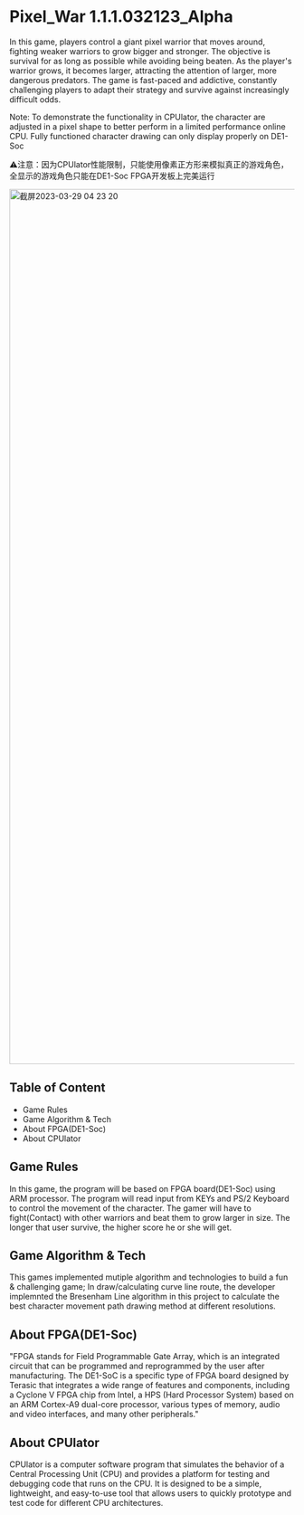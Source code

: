 # Pixel_War 1.1.1.032123_Alpha
In this game, players control a giant pixel warrior that moves around, fighting weaker warriors to grow bigger and stronger. The objective is survival for as long as possible while avoiding being beaten. As the player's warrior grows, it becomes larger, attracting the attention of larger, more dangerous predators. The game is fast-paced and addictive, constantly challenging players to adapt their strategy and survive against increasingly difficult odds.

Note: To demonstrate the functionality in CPUlator, the character are adjusted in a pixel shape to better perform in a limited performance online CPU. Fully functioned character drawing can only display properly on DE1-Soc 

⚠️注意：因为CPUlator性能限制，只能使用像素正方形来模拟真正的游戏角色，全显示的游戏角色只能在DE1-Soc FPGA开发板上完美运行

<img width="1547" alt="截屏2023-03-29 04 23 20" src="https://user-images.githubusercontent.com/105031962/228472663-8a8b6230-857d-4a63-adea-32ff669050e6.png">

## Table of Content
- Game Rules
- Game Algorithm & Tech
- About FPGA(DE1-Soc)
- About CPUlator


## Game Rules
In this game, the program will be based on FPGA board(DE1-Soc) using ARM processor. The program will read input from KEYs and PS/2 Keyboard to control the movement of the character. The gamer will have to fight(Contact) with other warriors and beat them to grow larger in size. The longer that user survive, the higher score he or she will get.

## Game Algorithm & Tech
This games implemented mutiple algorithm and technologies to build a fun & challenging game;
In draw/calculating curve line route, the developer implemnted the Bresenham Line algorithm in this project to calculate the best character movement path drawing method at different resolutions.

## About FPGA(DE1-Soc)
"FPGA stands for Field Programmable Gate Array, which is an integrated circuit that can be programmed and reprogrammed by the user after manufacturing. The DE1-SoC is a specific type of FPGA board designed by Terasic that integrates a wide range of features and components, including a Cyclone V FPGA chip from Intel, a HPS (Hard Processor System) based on an ARM Cortex-A9 dual-core processor, various types of memory, audio and video interfaces, and many other peripherals."

## About CPUlator
CPUlator is a computer software program that simulates the behavior of a Central Processing Unit (CPU) and provides a platform for testing and debugging code that runs on the CPU. It is designed to be a simple, lightweight, and easy-to-use tool that allows users to quickly prototype and test code for different CPU architectures.








